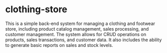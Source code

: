 # clothing-store

This is a simple back-end system for managing a clothing and footwear store, 
including product catalog management, sales processing, and customer management.
The system allows for CRUD operations on products, sales transactions, and customer 
data. It also includes the ability to generate basic reports on sales and stock levels.


